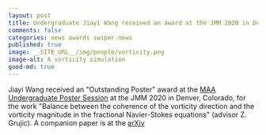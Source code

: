 ```yaml
---
layout: post
title: Undergraduate Jiayi Wang received an award at the JMM 2020 in Denver
comments: false
categories: news awards swiper-news
published: true
image: __SITE_URL__/img/people/vorticity.png
image-alt: A vorticity simulation
good-md: true
---
```


Jiayi Wang received an "Outstanding Poster" award at the [MAA Undergraduate Poster Session](https://www.maa.org/programs-and-communities/member-communities/students/undergraduate-research/maa-undergraduate-student-poster-session) at the JMM 2020 in Denver, Colorado, for the work "Balance between the coherence of the vorticity direction and the vorticity magnitude in the fractional Navier-Stokes equations" (advisor Z. Grujic). A companion paper is at the [arXiv](https://arxiv.org/abs/2001.04792)